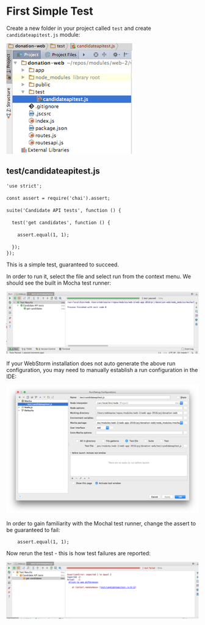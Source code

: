# First Simple Test

Create a new folder in your project called `test` and create `candidateapitest.js` module:

![](img/12x.png)

## test/candidateapitest.js

~~~
'use strict';

const assert = require('chai').assert;

suite('Candidate API tests', function () {

  test('get candidates', function () {

    assert.equal(1, 1);

  });
});

~~~

This is a simple test, guaranteed to succeed. 

In order to run it, select the file and select run from the context menu. We should see the built in Mocha test runner:

![](img/13x.png)

If your WebStorm installation does not auto generate the above run configuration, you may need to manually establish a run configuration in the IDE:

![](img/14x.png)

In order to gain familiarity with the Mochal test runner, change the assert to be guaranteed to fail:

~~~
    assert.equal(1, 1);
~~~

Now rerun the test - this is how test failures are reported:

![](img/15x.png)

